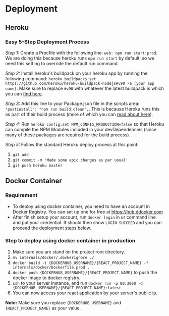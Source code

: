 # Deployment

## Heroku

### Easy 5-Step Deployment Process

*Step 1:* Create a Procfile with the following line: `web: npm run start:prod`. We are doing this because heroku runs `npm run start` by default, so we need this setting to override the default run command. 

*Step 2:* Install heroku's buildpack on your heroku app by running the following command: `heroku buildpacks:set https://github.com/heroku/heroku-buildpack-nodejs#v90 -a [your app name]`. Make sure to replace `#v90` with whatever the latest buildpack is which you can [find here](https://github.com/heroku/heroku-buildpack-nodejs/releases).

*Step 3:* Add this line to your Package.json file in the scripts area: `"postinstall": "npm run build:clean",`. This is because Heroku runs this as part of their build process (more of which you can [read about here](https://devcenter.heroku.com/articles/nodejs-support#build-behavior)).

*Step 4:* Run `heroku config:set NPM_CONFIG_PRODUCTION=false` so that Heroku can compile the NPM Modules included in your devDependencies (since many of these packages are required for the build process).

*Step 5:* Follow the standard Heroku deploy process at this point:

1. `git add .`
2. `git commit -m 'Made some epic changes as per usual'`
3. `git push heroku master`

## Docker Container
### Requirement
* To deploy using docker container, you need to have an account in Docker Registry. You can set up one for free at https://hub.ddocker.com
* After finish setup your account, run `docker login` in ur command line and put your credential. It should then show `LOGIN SUCCEED` and you can proceed the deployment steps below.

### Step to deploy using docker container in production
1. Make sure you are stand on the project root directory.
2. `mv internals/docker/.dockerignore ./`
3. `docker build -t {DOCKERHUB_USERNAME}/{REACT_PROJECT_NAME} -f internals/docker/Dockerfile.prod .`
4. `docker push {DOCKERHUB_USERNAME}/{REACT_PROJECT_NAME}` to push the docker image to docker registry.
5. `ssh` to your server instance, and run `docker run -p 80:3000 -d {DOCKERHUB_USERNAME}/{REACT_PROJECT_NAME}:latest`
6. You can now access your react application by your server's public ip.

**Note:** Make sure you replace `{DOCKERHUB_USERNAME}` and `{REACT_PROJECT_NAME}` as your value.